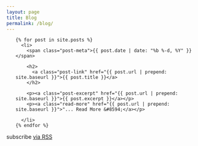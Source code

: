 ```yaml
---
layout: page
title: Blog
permalink: /blog/
---
```


  <ul class="post-list">
 
    {% for post in site.posts %}
      <li>
        <span class="post-meta">{{ post.date | date: "%b %-d, %Y" }}</span>

        <h2>
          <a class="post-link" href="{{ post.url | prepend: site.baseurl }}">{{ post.title }}</a>
        </h2>
        
        <p><a class="post-excerpt" href="{{ post.url | prepend: site.baseurl }}">{{ post.excerpt }}</a></p>
        <p><a class="read-more" href="{{ post.url | prepend: site.baseurl }}">"... Read More &#8594;</a></p>
        
      </li>
    {% endfor %}
  </ul>

  <p class="rss-subscribe">subscribe <a href="{{ "/feed.xml" | prepend: site.baseurl }}">via RSS</a></p>

